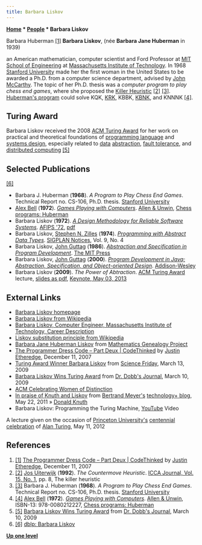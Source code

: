 ```yaml
---
title: Barbara Liskov
---
```

**[Home](Home "Home") * [People](People "People") * Barbara Liskov**

[](http://www.codethinked.com/The-Programmer-Dress-Code---Part-Deux) Barbara Huberman <a id="cite-note-1" href="#cite-ref-1">[1]</a>
**Barbara Liskov**, (née **Barbara Jane Huberman** in 1939)

an American mathematician, computer scientist and Ford Professor at [MIT School of Engineering](https://en.wikipedia.org/wiki/MIT_School_of_Engineering) at [Massachusetts Institute of Technology](Massachusetts_Institute_of_Technology "Massachusetts Institute of Technology"). In 1968 [Stanford University](Stanford_University "Stanford University") made her the first woman in the United States to be awarded a Ph.D. from a computer science department, advised by [John McCarthy](John_McCarthy "John McCarthy"). The topic of her Ph.D. thesis was a *computer program to play chess end games*, where she proposed the [Killer Heuristic](Killer_Heuristic "Killer Heuristic") <a id="cite-note-2" href="#cite-ref-2">[2]</a> <a id="cite-note-3" href="#cite-ref-3">[3]</a>. [Huberman's program](Huberman "Huberman") could solve KQK, [KRK](KRK "KRK"), KBBK, [KBNK](KBNK_Endgame "KBNK Endgame"), and KNNNK <a id="cite-note-4" href="#cite-ref-4">[4]</a>.

## Turing Award

Barbara Liskov received the 2008 [ACM Turing Award](ACM#ACMTuringAward "ACM") for her work on practical and theoretical foundations of [programming language](Languages "Languages") and [systems design](https://en.wikipedia.org/wiki/Systems_design), especially related to [data](Data "Data") [abstraction](https://en.wikipedia.org/wiki/Abstraction_%28computer_science%29), [fault tolerance](https://en.wikipedia.org/wiki/Fault-tolerant_design), and [distributed computing](https://en.wikipedia.org/wiki/Distributed_computing) <a id="cite-note-5" href="#cite-ref-5">[5]</a>

## Selected Publications

<a id="cite-note-6" href="#cite-ref-6">[6]</a>

- Barbara J. Huberman (**1968**). *A Program to Play Chess End Games*. Technical Report no. CS-106, Ph.D. thesis. [Stanford University](Stanford_University "Stanford University")
- [Alex Bell](Alex_Bell "Alex Bell") (**1972**). *[Games Playing with Computers](http://www.chilton-computing.org.uk/acl/literature/books/gamesplaying/overview.htm)*. [Allen & Unwin](https://en.wikipedia.org/wiki/Allen_%26_Unwin), [Chess programs: Huberman](http://www.chilton-computing.org.uk/acl/literature/books/gamesplaying/p005.htm#index19)
- Barbara Liskov (**1972**). *[A Design Methodology for Reliable Software Systems](http://dl.acm.org/citation.cfm?id=1480018)*. [AFIPS '72](http://www.informatik.uni-trier.de/~ley/db/conf/afips/afips72f1.html#Liskov72), [pdf](http://www.computer.org/csdl/proceedings/afips/1972/5080/00/50800191.pdf)
- Barbara Liskov, [Stephen N. Zilles](http://www.unicode.org/iuc/iuc18/b093.html) (**1974**). *[Programming with Abstract Data Types](http://dl.acm.org/citation.cfm?id=807045)*. [SIGPLAN Notices](ACM#SIG "ACM"), Vol. 9, No. 4
- Barbara Liskov, [John Guttag](https://en.wikipedia.org/wiki/John_Guttag) (**1986**). *[Abstraction and Specification in Program Development](http://www.amazon.com/Abstraction-Specification-Development-Electrical-Engineering/dp/0262121123/ref=sr_1_4?ie=UTF8&s=books&qid=1258068701&sr=8-4)*. [The MIT Press](https://en.wikipedia.org/wiki/MIT_Press)
- Barbara Liskov, [John Guttag](https://en.wikipedia.org/wiki/John_Guttag) (**2000**). *[Program Development in Java; Abstraction, Specification, and Object-oriented Design](http://www.amazon.com/Program-Development-Java-Specification-Object-Oriented/dp/0201657686/ref=sr_1_1?s=books&ie=UTF8&qid=1344621866&sr=1-1)*. [Addison-Wesley](https://en.wikipedia.org/wiki/Addison-Wesley)
- Barbara Liskov (**2009**). *The Power of Abtraction*. [ACM Turing Award](ACM#ACMTuringAward "ACM") lecture, [slides as pdf](http://www.pmg.lcs.mit.edu/~liskov/turing-09-5.pdf), [Keynote, May 03, 2013](http://www.infoq.com/presentations/programming-abstraction-liskov)

## External Links

- [Barbara Liskov homepage](http://www.pmg.csail.mit.edu/~liskov/)
- [Barbara Liskov from Wikipedia](https://en.wikipedia.org/wiki/Barbara_Liskov)
- [Barbara Liskov, Computer Engineer, Massachusetts Institute of Technology, Career Description](http://www.engineergirl.org/?id=3046)
- [Liskov substitution principle from Wikipedia](https://en.wikipedia.org/wiki/Liskov_substitution_principle)
- [Barbara Jane Huberman Liskov](http://genealogy.math.ndsu.nodak.edu/id.php?id=61932) from [Mathematics Genealogy Project](http://genealogy.math.ndsu.nodak.edu/index.php)
- [The Programmer Dress Code – Part Deux | CodeThinked](http://www.codethinked.com/The-Programmer-Dress-Code---Part-Deux) by [Justin Etheredge](http://www.codethinked.com/), December 11, 2007
- [Turing Award Winner Barbara Liskov](http://www.sciencefriday.com/segment/03/13/2009/turing-award-winner-barbara-liskov.html) from [Science Friday](http://www.sciencefriday.com/), March 13, 2009
- [Barbara Liskov Wins Turing Award](http://www.ddj.com/hpc-high-performance-computing/215801518) from [Dr. Dobb's Journal](https://en.wikipedia.org/wiki/Dr._Dobb%27s_Journal), March 10, 2009
- [ACM Celebrating Women of Distinction](http://women.acm.org/)
- [In praise of Knuth and Liskov](http://bertrandmeyer.com/2011/05/22/in-praise-of-knuth-and-liskov/) from [Bertrand Meyer's](https://en.wikipedia.org/wiki/Bertrand_Meyer) [technology+ blog](http://bertrandmeyer.com/), May 22, 2011 » [Donald Knuth](Donald_Knuth "Donald Knuth")
- Barbara Liskov: Programming the Turing Machine, [YouTube](https://en.wikipedia.org/wiki/YouTube) Video

A lecture given on the occasion of [Princeton University's](https://en.wikipedia.org/wiki/Princeton_University) [centennial celebration](https://www.princeton.edu/turing/events/) of [Alan Turing](Alan_Turing "Alan Turing"), May 11, 2012

## References

1. <a id="cite-ref-1" href="#cite-note-1">[1]</a> [The Programmer Dress Code – Part Deux | CodeThinked](http://www.codethinked.com/The-Programmer-Dress-Code---Part-Deux) by [Justin Etheredge](http://www.codethinked.com/), December 11, 2007
1. <a id="cite-ref-2" href="#cite-note-2">[2]</a> [Jos Uiterwijk](Jos_Uiterwijk "Jos Uiterwijk") (**1992**). *The Countermove Heuristic*. [ICCA Journal, Vol. 15, No. 1](ICGA_Journal#15_1 "ICGA Journal"), pp. 8, The killer heuristic
1. <a id="cite-ref-3" href="#cite-note-3">[3]</a> Barbara J. Huberman (**1968**). *A Program to Play Chess End Games*. Technical Report no. CS-106, Ph.D. thesis. [Stanford University](Stanford_University "Stanford University")
1. <a id="cite-ref-4" href="#cite-note-4">[4]</a> [Alex Bell](Alex_Bell "Alex Bell") (**1972**). *[Games Playing with Computers](http://www.chilton-computing.org.uk/acl/literature/books/gamesplaying/overview.htm)*. [Allen & Unwin](https://en.wikipedia.org/wiki/Allen_%26_Unwin), ISBN-13: 978-0080212227, [Chess programs: Huberman](http://www.chilton-computing.org.uk/acl/literature/books/gamesplaying/p005.htm#index19)
1. <a id="cite-ref-5" href="#cite-note-5">[5]</a> [Barbara Liskov Wins Turing Award](http://www.ddj.com/hpc-high-performance-computing/215801518) from [Dr. Dobb's Journal](https://en.wikipedia.org/wiki/Dr._Dobb%27s_Journal), March 10, 2009
1. <a id="cite-ref-6" href="#cite-note-6">[6]</a> [dblp: Barbara Liskov](http://www.informatik.uni-trier.de/~ley/pers/hd/l/Liskov:Barbara.html)

**[Up one level](People "People")**


